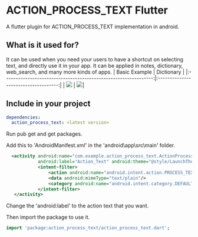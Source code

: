 # ACTION_PROCESS_TEXT Flutter

A flutter plugin for ACTION_PROCESS_TEXT implementation in android.

## What is it used for?

It can be used when you need your users to have a shortcut on selecting text, and directly use it in your app.
It can be applied in notes, dictionary, web_search, and many more kinds of apps.
| Basic Example                                                     | Dictionary                         | 
|:---------------------------------------------------------------:|:------------------------------------:|
|  ![](https://i.postimg.cc/Jn53nQFV/action-process-texttest.gif) | ![](https://i.postimg.cc/hvqSCL4j/slanganorytest.gif)|  

## Include in your project

```yaml
dependencies:
  action_process_text: <latest version>
```

Run pub get and get packages.

Add this to 'AndroidManifest.xml' in the 'android\app\src\main\' folder.
```xml
  <activity android:name="com.example.action_process_text.ActionProcessTextPlugin"
            android:label="Action_Text" android:theme="@style/LaunchTheme">
            <intent-filter>
                <action android:name="android.intent.action.PROCESS_TEXT" />
                <data android:mimeType="text/plain"/>
                <category android:name="android.intent.category.DEFAULT" />
            </intent-filter>
   </activity>
```
Change the 'android:label' to the action text that you want.



Then import the package to use it.

```dart
import 'package:action_process_text/action_process_text.dart';
```
